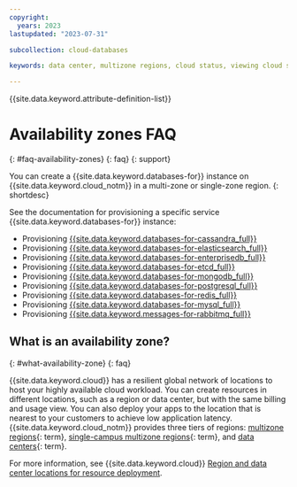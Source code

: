 ```yaml
---
copyright:
  years: 2023
lastupdated: "2023-07-31"

subcollection: cloud-databases

keywords: data center, multizone regions, cloud status, viewing cloud status, incident

---
```


{{site.data.keyword.attribute-definition-list}}

# Availability zones FAQ
{: #faq-availability-zones}
{: faq}
{: support}

You can create a {{site.data.keyword.databases-for}} instance on {{site.data.keyword.cloud_notm}} in a multi-zone or single-zone region.
{: shortdesc}

See the documentation for provisioning a specific service {{site.data.keyword.databases-for}} instance: 

- Provisioning [{{site.data.keyword.databases-for-cassandra_full}}](docs/databases-for-cassandra?topic=databases-for-cassandra-deprecation)
- Provisioning [{{site.data.keyword.databases-for-elasticsearch_full}}](/docs/databases-for-elasticsearch?topic=databases-for-elasticsearch-provisioning)
- Provisioning [{{site.data.keyword.databases-for-enterprisedb_full}}](/docs/databases-for-enterprisedb?topic=databases-for-enterprisedb-provisioning)
- Provisioning [{{site.data.keyword.databases-for-etcd_full}}](/docs/databases-for-etcd?topic=databases-for-etcd-provisioning)
- Provisioning [{{site.data.keyword.databases-for-mongodb_full}}](/docs/databases-for-mongodb?topic=databases-for-mongodb-provisioning)
- Provisioning [{{site.data.keyword.databases-for-postgresql_full}}](/docs/databases-for-postgresql?topic=databases-for-postgresql-provisioning)
- Provisioning [{{site.data.keyword.databases-for-redis_full}}](/docs/databases-for-redis?topic=databases-for-redis-provisioning)
- Provisioning [{{site.data.keyword.databases-for-mysql_full}}](/docs/databases-for-mysql?topic=databases-for-mysql-provisioning)
- Provisioning [{{site.data.keyword.messages-for-rabbitmq_full}}](/docs/messages-for-rabbitmq?topic=messages-for-rabbitmq-provisioning)

## What is an availability zone?
{: #what-availability-zone}
{: faq}

{{site.data.keyword.cloud}} has a resilient global network of locations to host your highly available cloud workload. You can create resources in different locations, such as a region or data center, but with the same billing and usage view. You can also deploy your apps to the location that is nearest to your customers to achieve low application latency. {{site.data.keyword.cloud_notm}} provides three tiers of regions: [multizone regions](#x9774820){: term}, [single-campus multizone regions](#x10127487){: term}, and [data centers](#x2439906){: term}.

For more information, see {{site.data.keyword.cloud}} [Region and data center locations for resource deployment](/docs/overview?topic=overview-locations).
